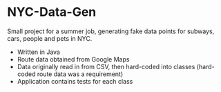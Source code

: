 # NYC-Data-Gen

Small project for a summer job, generating fake data points for subways, cars, people and pets in NYC.  
  
* Written in Java
* Route data obtained from Google Maps
* Data originally read in from CSV, then hard-coded into classes (hard-coded route data was a requirement)
* Application contains tests for each class
